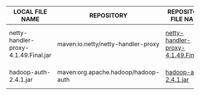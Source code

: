|LOCAL FILE NAME|REPOSITORY|REPOSITORY  FILE NAME|VERSION|SHA1|NOTES|
----------------|----------|---------------------|-------|-----|-----|
netty-handler-proxy-4.1.49.Final.jar|maven:io.netty/netty-handler-proxy|[netty-handler-proxy-4.1.49.Final.jar](https://mvnrepository.com/artifact/io.netty/netty-handler-proxy/4.1.49.Final)|4.1.49-Final|6a2064cc62c7d18719742e1e101199c04c66356c|Netty Handler Proxy 4.1.49.Final jar release|
hadoop-auth-2.4.1.jar|maven:org.apache.hadoop/hadoop-auth|[hadoop-auth-2.4.1.jar](https://mvnrepository.com/artifact/org.apache.hadoop/hadoop-auth/2.4.1)|2.4.1|96af98a34a335c5a8f2c9e40c6df57308060b1b1|Hadoop Auth 2.4.1 jar release|
